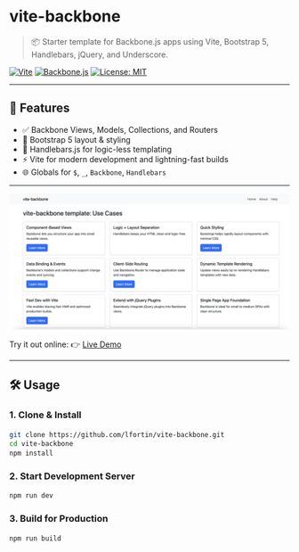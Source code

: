 # vite-backbone

> 📦 Starter template for Backbone.js apps using Vite, Bootstrap 5, Handlebars, jQuery, and Underscore.

[![Vite](https://img.shields.io/badge/Vite-^6.0-blueviolet?logo=vite)](https://vitejs.dev/)
[![Backbone.js](https://img.shields.io/badge/Backbone.js-^1.6-blue?logo=javascript)](https://backbonejs.org/)
[![License: MIT](https://img.shields.io/badge/License-MIT-yellow.svg)](LICENSE)

---

## 🚀 Features

- ✅ Backbone Views, Models, Collections, and Routers
- 🎨 Bootstrap 5 layout & styling
- 📝 Handlebars.js for logic-less templating
- ⚡ Vite for modern development and lightning-fast builds
- 🌐 Globals for `$`, `_`, `Backbone`, `Handlebars`

---

[![vite-backbone screenshot](https://github.com/lfortin/vite-backbone/blob/main/public/screenshot.png?raw=true)](https://github.com/lfortin/vite-backbone/blob/main/public/screenshot.png?raw=true)

Try it out online:
👉 [Live Demo](https://github.stackblitz.com/lfortin/vite-backbone)

---

## 🛠️ Usage

### 1. Clone & Install

```bash
git clone https://github.com/lfortin/vite-backbone.git
cd vite-backbone
npm install
```

### 2. Start Development Server

```bash
npm run dev
```

### 3. Build for Production

```bash
npm run build
```
